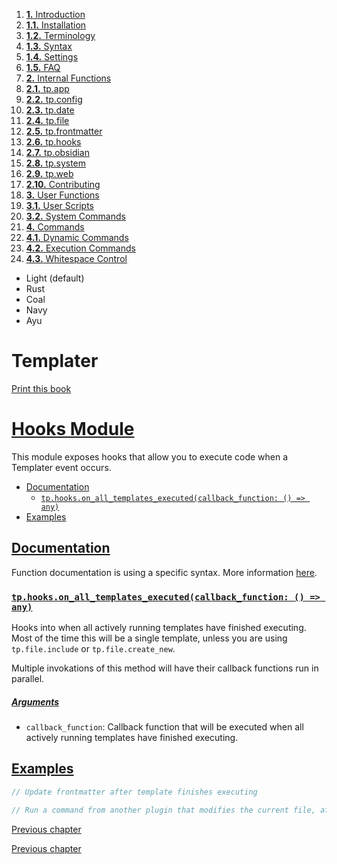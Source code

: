1. [**1.** Introduction](introduction)
1. [**1.1.** Installation](installation)
2. [**1.2.** Terminology](terminology)
3. [**1.3.** Syntax](syntax)
4. [**1.4.** Settings](settings)
5. [**1.5.** FAQ](faq)
3. [**2.** Internal Functions](Atlas/Knowledge/tools/obsidian/Templater/Templater%20doc/internal-functions/overview)
01. [**2.1.** tp.app](app-module)
02. [**2.2.** tp.config](config-module)
03. [**2.3.** tp.date](date-module)
04. [**2.4.** tp.file](file-module)
05. [**2.5.** tp.frontmatter](frontmatter-module)
06. [**2.6.** tp.hooks](hooks-module)
07. [**2.7.** tp.obsidian](obsidian-module)
08. [**2.8.** tp.system](system-module)
09. [**2.9.** tp.web](web-module)
10. [**2.10.** Contributing](contribute)
5. [**3.** User Functions](Atlas/Knowledge/tools/obsidian/Templater/Templater%20doc/user-functions/overview)
1. [**3.1.** User Scripts](script-user-functions)
2. [**3.2.** System Commands](system-user-functions)
7. [**4.** Commands](Atlas/Knowledge/tools/obsidian/Templater/Templater%20doc/commands/overview)
1. [**4.1.** Dynamic Commands](dynamic-command)
2. [**4.2.** Execution Commands](execution-command)
3. [**4.3.** Whitespace Control](whitespace-control)

- Light (default)
- Rust
- Coal
- Navy
- Ayu

# Templater

[Print this book](print)

# [Hooks Module](hooks-module)

This module exposes hooks that allow you to execute code when a Templater event occurs.

- [Documentation](hooks-module)
  - [`tp.hooks.on_all_templates_executed(callback_function: () => any)`](hooks-module)
- [Examples](hooks-module)

## [Documentation](hooks-module)

Function documentation is using a specific syntax. More information [here](syntax).

### [`tp.hooks.on_all_templates_executed(callback_function: () => any)`](hooks-module)

Hooks into when all actively running templates have finished executing. Most of the time this will be a single template, unless you are using `tp.file.include` or `tp.file.create_new`.

Multiple invokations of this method will have their callback functions run in parallel.

##### [Arguments](hooks-module)

- `callback_function`: Callback function that will be executed when all actively running templates have finished executing.

## [Examples](hooks-module)

```javascript
// Update frontmatter after template finishes executing

// Run a command from another plugin that modifies the current file, after Templater has updated the file

```

[Previous chapter](frontmatter-module)

[Previous chapter](frontmatter-module)

